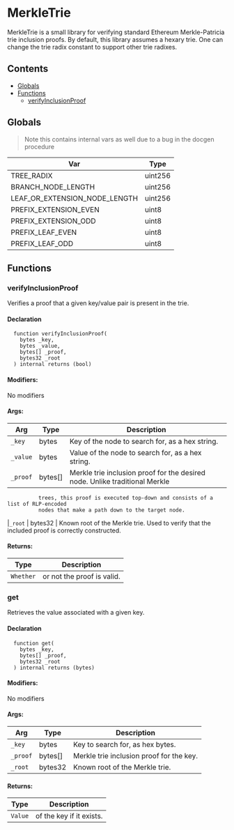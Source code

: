 # MerkleTrie


MerkleTrie is a small library for verifying standard Ethereum Merkle-Patricia trie
        inclusion proofs. By default, this library assumes a hexary trie. One can change the
        trie radix constant to support other trie radixes.


## Contents
<!-- START doctoc generated TOC please keep comment here to allow auto update -->
<!-- DON'T EDIT THIS SECTION, INSTEAD RE-RUN doctoc TO UPDATE -->

- [Globals](#globals)
- [Functions](#functions)
  - [verifyInclusionProof](#verifyinclusionproof)

<!-- END doctoc generated TOC please keep comment here to allow auto update -->

## Globals

> Note this contains internal vars as well due to a bug in the docgen procedure

| Var | Type |
| --- | --- |
| TREE_RADIX | uint256 |
| BRANCH_NODE_LENGTH | uint256 |
| LEAF_OR_EXTENSION_NODE_LENGTH | uint256 |
| PREFIX_EXTENSION_EVEN | uint8 |
| PREFIX_EXTENSION_ODD | uint8 |
| PREFIX_LEAF_EVEN | uint8 |
| PREFIX_LEAF_ODD | uint8 |



## Functions

### verifyInclusionProof
Verifies a proof that a given key/value pair is present in the trie.




#### Declaration
```solidity
  function verifyInclusionProof(
    bytes _key,
    bytes _value,
    bytes[] _proof,
    bytes32 _root
  ) internal returns (bool)
```

#### Modifiers:
No modifiers

#### Args:
| Arg | Type | Description |
| --- | --- | --- |
|`_key` | bytes |   Key of the node to search for, as a hex string.
|`_value` | bytes | Value of the node to search for, as a hex string.
|`_proof` | bytes[] | Merkle trie inclusion proof for the desired node. Unlike traditional Merkle
              trees, this proof is executed top-down and consists of a list of RLP-encoded
              nodes that make a path down to the target node.
|`_root` | bytes32 |  Known root of the Merkle trie. Used to verify that the included proof is
              correctly constructed.


#### Returns:
| Type | Description |
| --- | --- |
|`Whether` | or not the proof is valid.
### get
Retrieves the value associated with a given key.




#### Declaration
```solidity
  function get(
    bytes _key,
    bytes[] _proof,
    bytes32 _root
  ) internal returns (bytes)
```

#### Modifiers:
No modifiers

#### Args:
| Arg | Type | Description |
| --- | --- | --- |
|`_key` | bytes |   Key to search for, as hex bytes.
|`_proof` | bytes[] | Merkle trie inclusion proof for the key.
|`_root` | bytes32 |  Known root of the Merkle trie.


#### Returns:
| Type | Description |
| --- | --- |
|`Value` | of the key if it exists.


